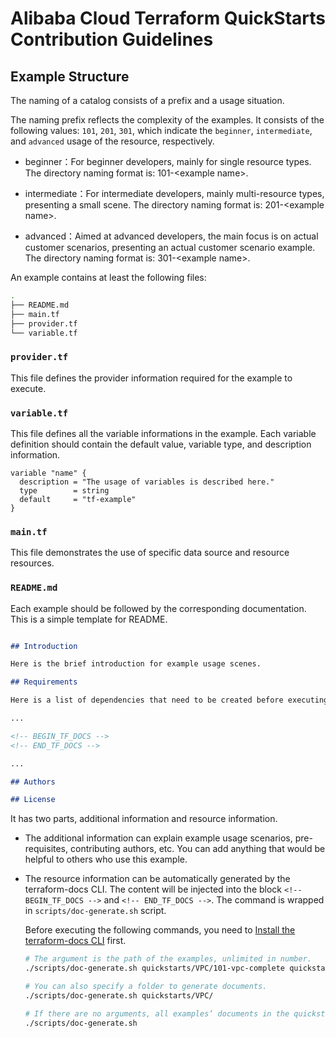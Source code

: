 # Alibaba Cloud Terraform QuickStarts Contribution Guidelines

## Example Structure

The naming of a catalog consists of a prefix and a usage situation. 

The naming prefix reflects the complexity of the examples. It consists of the following values: `101`, `201`, `301`, which indicate the `beginner`, `intermediate`, and `advanced` usage of the resource, respectively.

- beginner：For beginner developers, mainly for single resource types. The directory naming format is: 101-\<example name\>.

- intermediate：For intermediate developers, mainly multi-resource types, presenting a small scene. The directory naming format is: 201-\<example name\>.

- advanced：Aimed at advanced developers, the main focus is on actual customer scenarios, presenting an actual customer scenario example. The directory naming format is: 301-\<example name\>.

An example contains at least the following files: 

```bash
.
├── README.md
├── main.tf
├── provider.tf
└── variable.tf
```

### `provider.tf`

This file defines the provider information required for the example to execute.

### `variable.tf`

This file defines all the variable informations in the example. Each variable definition should contain the default value, variable type, and description information.

```
variable "name" {
  description = "The usage of variables is described here."
  type        = string
  default     = "tf-example"
}
```

### `main.tf`

This file demonstrates the use of specific data source and resource resources.



### `README.md`

Each example should be followed by the corresponding documentation. This is a simple template for README. 


```markdown

## Introduction

Here is the brief introduction for example usage scenes.

## Requirements

Here is a list of dependencies that need to be created before executing the example

...

<!-- BEGIN_TF_DOCS -->
<!-- END_TF_DOCS -->    

...

## Authors

## License

```

It has two parts, additional information and resource information.

- The additional information can explain example usage scenarios, pre-requisites, contributing authors, etc. You can add anything that would be helpful to others who use this example.

- The resource information can be automatically generated by the terraform-docs CLI. The content will be injected into the block `<!-- BEGIN_TF_DOCS -->` and `<!-- END_TF_DOCS -->`.
The command is wrapped in `scripts/doc-generate.sh` script. 

  Before executing the following commands, you need to [Install the terraform-docs CLI](https://terraform-docs.io/user-guide/installation/) first.


  ```bash
  # The argument is the path of the examples, unlimited in number.
  ./scripts/doc-generate.sh quickstarts/VPC/101-vpc-complete quickstarts/VPC/101-vpc-doc-Example

  # You can also specify a folder to generate documents.
  ./scripts/doc-generate.sh quickstarts/VPC/

  # If there are no arguments, all examples‘ documents in the quickstarts directory will be generated
  ./scripts/doc-generate.sh 
  ```




